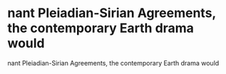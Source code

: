 # nant Pleiadian-Sirian Agreements, the contemporary Earth drama would

nant Pleiadian-Sirian Agreements, the contemporary Earth drama would
